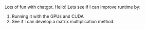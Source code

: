 Lots of fun with chatgpt.
Hello! Lets see if I can improve runtime by:

1. Running it with the GPUs and CUDA
2. See if I can develop a matrix multiplication method
